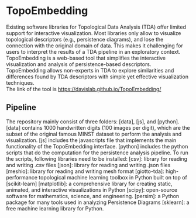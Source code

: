 # TopoEmbedding
Existing software libraries for Topological Data Analysis (TDA) offer limited support for interactive visualization. Most libraries only allow to visualize topological descriptors (e.g., persistence diagrams), and lose the connection with the original domain of data. This makes it challenging  for users to interpret the results of a TDA pipeline in an exploratory context. TopoEmbedding is a web-based tool that simplifies the interactive visualization and analysis of persistence-based descriptors. TopoEmbedding allows non-experts in TDA to explore similarities and differences found by TDA descriptors with simple yet effective visualization techniques.  
The link of the tool is https://davislab.github.io/TopoEmbedding/
## Pipeline
The repository mainly consist of three folders: [data], [js], and [python].
[data] contains 1000 handwritten digits (100 images per digit), which are the subset of the original famous MINST dataset to perform the analysis and visualization.
[js] includes the javascripts file that implements the main functionality of the TopoEmbedding interface.
[python] includes the python scripts that do the computation for the persistence analysis pipeline.
To run the scripts, following libraries need to be installed:
[csv]: library for reading and writing .csv files
[json]: library for reading and writing .json files
[meshio]: library for reading and writing mesh format
[giotto-tda]:  high-performance topological machine learning toolbox in Python built on top of [scikit-learn]
[matplotlib]: a comprehensive library for creating static, animated, and interactive visualizations in Python
[scipy]: open-source software for mathematics, science, and engineering. 
[persim]:  a Python package for many tools used in analyzing Persistence Diagrams
[sklearn]: a free machine learning library for Python.
